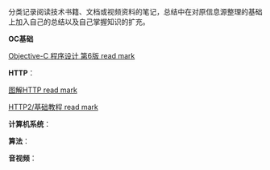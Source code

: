 
分类记录阅读技术书籍、文档或视频资料的笔记，总结中在对原信息源整理的基础上加入自己的总结以及自己掌握知识的扩充。

**OC基础**

[Objective-C 程序设计 第6版 read mark](https://github.com/onlyAngelia/Read-Mark/blob/master/OC基础/OC基础-《Objective-C%20程序设计%20第6版》.md)

**HTTP**：

[图解HTTP read mark](https://github.com/onlyAngelia/Read-Mark/blob/master/HTTP/HTTP图解mark.md)

[HTTP2/基础教程 read mark](https://github.com/onlyAngelia/Read-Mark/blob/master/HTTP/HTTP2基础和实践.md)

**计算机系统**：

**算法**：

**音视频**：


